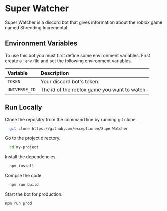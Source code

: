 # Super Watcher

Super Watcher is a discord bot that gives information about the roblox game named Shredding Incremental.
## Environment Variables

To use this bot you must first define some environment variables. First create a `.env` file and set the following environment variables.

| Variable     | Description                                 |
| :------------| :-------------------------                  |
| `TOKEN`      | Your discord bot's token.                   |
| `UNIVERSE_ID`| The id of the roblox game you want to watch.|

## Run Locally

Clone the repositry from the command line by running git clone.

```bash
  git clone https://github.com/exceptionee/SuperWatcher
```

Go to the project directory.

```bash
  cd my-project
```

Install the dependencies.

```bash
  npm install
```

Compile the code.

```bash
  npm run build
```

Start the bot for production.

```bash
npm run prod
```